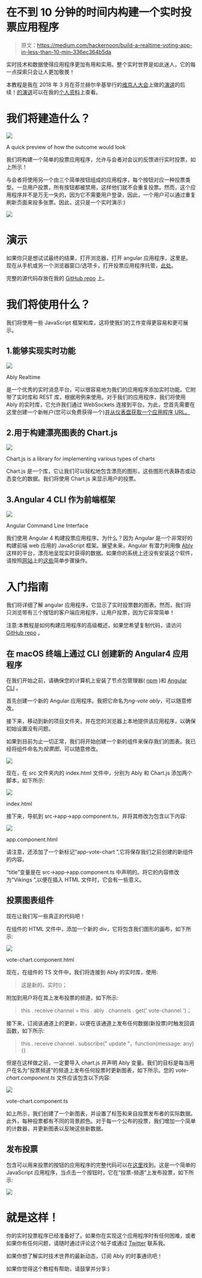 # 在不到 10 分钟的时间内构建一个实时投票应用程序

> 原文：<https://medium.com/hackernoon/build-a-realtime-voting-app-in-less-than-10-min-336ec364b5da>

实时技术和数据使得应用程序更加有用和实用。整个实时世界是如此迷人，它的每一点探索只会让人更加敬畏！

本教程是我在 2018 年 3 月在芬兰赫尔辛基举行的[维京人大会](http://ngvikings.org)上做的[演讲](https://youtu.be/PJZ06MLXGwA)的后续！[的演讲](https://speakerdeck.com/srushtika/understanding-the-realtime-ecosystem-2)可以在我的[个人资料](https://speakerdeck.com/srushtika)上查看。

# 我们将建造什么？

![](img/6cdd08b1fc8f8952d33b389eda460fec.png)

A quick preview of how the outcome would look

我们将构建一个简单的投票应用程序，允许与会者对会议的反馈进行实时投票，如上所示！

与会者将使用另一个由三个简单按钮组成的应用程序，每个按钮对应一种投票类型。一旦用户投票，所有按钮都被禁用，这样他们就不会重复投票。然而，这个应用程序并不是万无一失的，因为它不需要用户登录，因此，一个用户可以通过重复刷新页面来投多张票。因此，这只是一个实时演示:)

![](img/5398f7420790a2945093dbe2cf34be2d.png)

# 演示

如果你只是想试试最终的结果，打开浏览器，打开 angular 应用程序，这里是。现在从手机或另一个浏览器窗口/选项卡，打开投票应用程序托管，[此处](http://tiny.cc/realtime-voting)。

完整的源代码存放在我的 [GitHub repo](https://github.com/Srushtika/realtime-voting) 上。

# 我们将使用什么？

我们将使用一些 JavaScript 框架和库，这将使我们的工作变得更容易和更可展示。

## 1.能够实现实时功能

![](img/9a81e9534336848b12561dbf469738bd.png)

Ably Realtime

是一个优秀的实时消息平台，可以很容易地为我们的应用程序添加实时功能。它附带了实时库和 REST 库，根据用例来使用。对于我们的应用程序，我们将使用 Ably 的实时库，它允许我们通过 WebSockets 连接到平台。为此，您首先需要在这里创建一个新帐户(您可以免费获得一个)[并从仪表盘获取一个应用程序 URL。](https://ably.com/)

## 2.用于构建漂亮图表的 Chart.js

![](img/2ff09e407e2672a8e95c3510f542639a.png)

Chart.js is a library for implementing various types of charts

Chart.js 是一个库，它让我们可以轻松地包含漂亮的图形，这些图形代表静态或动态变化的数据。我们将使用 Chart.js 来显示用户的投票。

## 3.Angular 4 CLI 作为前端框架

![](img/fc9a1f8299a64560e361d10c83bf3db6.png)

Angular Command Line Interface

我们使用 Angular 4 构建投票应用程序。为什么？因为 Angular 是一个非常好的构建前端 web 应用的 JavaScript 框架。展望未来，Angular 有潜力利用像 [Ably](https://ably.com/) 这样的平台，漂亮地呈现实时获得的数据。如果你的系统上还没有安装这个软件，请按照[网站](https://cli.angular.io/)上的[这些](https://cli.angular.io/)简单步骤操作。

# 入门指南

我们将详细了解 angular 应用程序，它显示了实时投票数的图表。然而，我们将只浏览带有三个按钮的客户端应用程序，让用户投票，因为它非常简单！

注意:本教程是如何构建应用程序的高级概述，如果您希望复制代码，请访问 [GitHub repo](https://github.com/Srushtika/realtime-voting) 。

## 在 macOS 终端上通过 CLI 创建新的 Angular4 应用程序

在我们开始之前，请确保您的计算机上安装了节点包管理器( [npm](https://www.npmjs.com/get-npm) )和 [Angular CLI](https://cli.angular.io/) 。

首先创建一个新的 Angular 应用程序。我把它命名为*ng-vote ably*，可以随意修改。

接下来，移动到新的项目文件夹，并在您的浏览器上本地提供该应用程序，以确保初始设置没有问题。

如果到目前为止一切正常，我们将开始创建一个新的组件来保存我们的图表。我已经将组件命名为*投票图*，可以随意修改。

![](img/35553365899d0ca3f3b7d3b2c6744045.png)

现在，在 src 文件夹内的 index.html 文件中，分别为 Ably 和 Chart.js 添加两个脚本，如下所示:

![](img/cde5a99d1fe52c81cf8db1c16ec07cbd.png)

index.html

接下来，导航到 src->app->app.component.ts，并将其修改为包含以下内容:

![](img/e13e7c9187eaefb0825d5bb37ebd98de.png)

app.component.html

请注意，还添加了一个新标记“app-vote-chart ”,它将保存我们之前创建的新组件的内容。

“title”变量是在 src->app->app.component.ts 中声明的。将它的内容修改为“Vikings ”,以便在插入 HTML 文件时，它会有一些意义。

## 投票图表组件

现在让我们写一些真正的代码吧！

在组件的 HTML 文件中，添加一个新的 div，它将包含我们图形的画布，如下所示:

![](img/aa9c66ecf71ed53484c7ea8fe5faa891.png)

vote-chart.component.html

现在，在组件的 TS 文件中，我们将连接到 Ably 的实时库，使用:

> 这是新的。实时(<your-app-url>)；</your-app-url>

附加到用户将在其上发布投票的频道，如下所示:

> this . receive channel = this . ably . channels . get(' vote-channel ')；

接下来，订阅该通道上的更新，以便在该通道上发布任何数据(新投票)时触发回调函数，如下所示:

> this . receive channel . subscribe(" update "，function(message: any) {}

但是在这样做之前，一定要导入 chart.js 并声明 Ably 变量。我们的目标是每当用户在名为“投票频道”的频道上发布任何投票时更新图表，如下所示。您的 *vote-chart.component.ts* 文件应该包含以下内容:

![](img/215a51433dc5231ed86177fb97fb7da2.png)

vote-chart.component.ts

如上所示，我们创建了一个新图表，并设置了标签和来自投票发布者的实际数据。此外，每种投票都有不同的背景颜色。对于每一个公布的投票，我们增加一个简单的计数器，并更新图表以反映这些新数据。

## 发布投票

包含可以用来投票的按钮的应用程序的完整代码可以在[这里](https://glitch.com/edit/#!/clear-pirate)找到。这是一个简单的 JavaScript 应用程序，当点击一个按钮时，它在“投票-频道”上发布投票，如下所示:

![](img/8c28cfd6e73f24a6597d8c9b2f74b8b8.png)

# 就是这样！

你的实时投票程序已经准备好了。如果你在实现这个应用程序时有任何困难，或者如果你有任何问题，请随时通过评论这个帖子或通过 [Twitter](http://twitter.com/Srushtika) 联系我。

如果你想了解实时技术世界的最新动态，订阅 Ably 的时事通讯吧！

如果你觉得这个教程有帮助，请鼓掌并分享:)